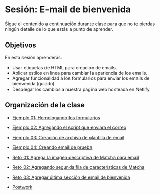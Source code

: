 # Sesión: E-mail de bienvenida

Sigue el contenido a continuación durante clase para que no te pierdas ningún
detalle de lo que estás a punto de aprender.

## Objetivos

En esta sesión aprenderás:

- Usar etiquetas de HTML para creación de emails.
- Aplicar estilos en línea para cambiar la apariencia de los emails.
- Agregar funcionalidad a los formularios para enviar los emails de bienvenida
  (guiado).
- Desplegar los cambios a nuestra página web hosteada en Netlify.

## Organización de la clase

- [Ejemplo 01: Homologando los formularios](https://github.com/beduExpert/A1-Frontend-Fundamentals-2020/tree/master/sesion-08/Ejemplo-01)

- [Ejemplo 02:  Agregando el script que enviará el correo](https://github.com/beduExpert/A1-Frontend-Fundamentals-2020/tree/master/sesion-08/Ejemplo-02)

- [Ejemplo  03: Creación de archivo de plantilla de email](https://github.com/beduExpert/A1-Frontend-Fundamentals-2020/tree/master/sesion-08/Ejemplo-03)

- [Ejemplo  04: Creando email de prueba](https://github.com/beduExpert/A1-Frontend-Fundamentals-2020/tree/master/sesion-08/Ejemplo-04)

- [Reto  01: Agrega la imagen descriptiva de Matcha para email](https://github.com/beduExpert/A1-Frontend-Fundamentals-2020/tree/master/sesion-08/reto-01)

- [Reto  02: Agregando segunda fila de características de Matcha](https://github.com/beduExpert/A1-Frontend-Fundamentals-2020/tree/master/sesion-08/reto-02)

- [Reto  03: Agregar última sección de email de bienvenida](https://github.com/beduExpert/A1-Frontend-Fundamentals-2020/tree/master/sesion-08/reto-02)

- [Postwork](https://github.com/beduExpert/A1-Frontend-Fundamentals-2020/tree/master/sesion-05/postwork)
